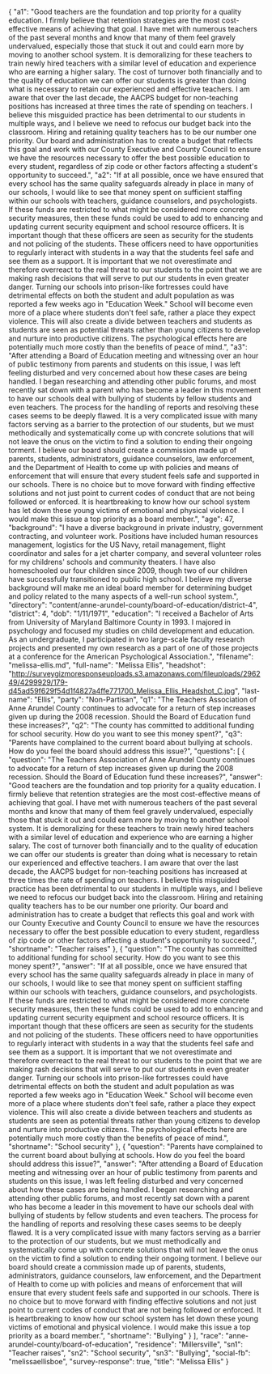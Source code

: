 {
  "a1": "Good teachers are the foundation and top priority for a quality education. I firmly believe that retention strategies are the most cost-effective means of achieving that goal. I have met with numerous teachers of the past several months and know that many of them feel gravely undervalued, especially those that stuck it out and could earn more by moving to another school system. It is demoralizing for these teachers to train newly hired teachers with a similar level of education and experience who are earning a higher salary. The cost of turnover both financially and to the quality of education we can offer our students is greater than doing what is necessary to retain our experienced and effective teachers. I am aware that over the last decade, the AACPS budget for non-teaching positions has increased at three times the rate of spending on teachers. I believe this misguided practice has been detrimental to our students in multiple ways, and I believe we need to refocus our budget back into the classroom. Hiring and retaining quality teachers has to be our number one priority. Our board and administration has to create a budget that reflects this goal and work with our County Executive and County Council to ensure we have the resources necessary to offer the best possible education to every student, regardless of zip code or other factors affecting a student's opportunity to succeed.",
  "a2": "If at all possible, once we have ensured that every school has the same quality safeguards already in place in many of our schools, I would like to see that money spent on sufficient staffing within our schools with teachers, guidance counselors, and psychologists. If these funds are restricted to what might be considered more concrete security measures, then these funds could be used to add to enhancing and updating current security equipment and school resource officers. It is important though that these officers are seen as security for the students and not policing of the students. These officers need to have opportunities to regularly interact with students in a way that the students feel safe and see them as a support. It is important that we not overestimate and therefore overreact to the real threat to our students to the point that we are making rash decisions that will serve to put our students in even greater danger. Turning our schools into prison-like fortresses could have detrimental effects on both the student and adult population as was reported a few weeks ago in \"Education Week.\" School will become even more of a place where students don't feel safe, rather a place they expect violence. This will also create a divide between teachers and students as students are seen as potential threats rather than young citizens to develop and nurture into productive citizens. The psychological effects here are potentially much more costly than the benefits of peace of mind.",
  "a3": "After attending a Board of Education meeting and witnessing over an hour of public testimony from parents and students on this issue, I was left feeling disturbed and very concerned about how these cases are being handled. I began researching and attending other public forums, and most recently sat down with a parent who has become a leader in this movement to have our schools deal with bullying of students by fellow students and even teachers. The process for the handling of reports and resolving these cases seems to be deeply flawed. It is a very complicated issue with many factors serving as a barrier to the protection of our students, but we must methodically and systematically come up with concrete solutions that will not leave the onus on the victim to find a solution to ending their ongoing torment. I believe our board should create a commission made up of parents, students, administrators, guidance counselors, law enforcement, and the Department of Health to come up with policies and means of enforcement that will ensure that every student feels safe and supported in our schools. There is no choice but to move forward with finding effective solutions and not just point to current codes of conduct that are not being followed or enforced. It is heartbreaking to know how our school system has let down these young victims of emotional and physical violence. I would make this issue a top priority as a board member.",
  "age": 47,
  "background": "I have a diverse background in private industry, government contracting, and volunteer work. Positions have included human resources management, logistics for the US Navy, retail management, flight coordinator and sales for a jet charter company, and several volunteer roles for my childrens' schools and community theaters. I have also homeschooled our four children since 2009, though two of our children have successfully transitioned to public high school. I believe my diverse background will make me an ideal board member for determining budget and policy related to the many aspects of a well-run school system.",
  "directory": "content/anne-arundel-county/board-of-education/district-4",
  "district": 4,
  "dob": "1/11/1971",
  "education": "I received a Bachelor of Arts from University of Maryland Baltimore County in 1993. I majored in psychology and focused my studies on child development and education. As an undergraduate, I participated in two large-scale faculty research projects and presented my own research as a part of one of those projects at a conference for the American Psychological Association.",
  "filename": "melissa-ellis.md",
  "full-name": "Melissa Ellis",
  "headshot": "http://surveygizmoresponseuploads.s3.amazonaws.com/fileuploads/296249/4299929/179-d45ad59f629f54d1f4827a4ffe771700_Melissa_Ellis_Headshot_C.jpg",
  "last-name": "Ellis",
  "party": "Non-Partisan",
  "q1": "The Teachers Association of Anne Arundel County continues to advocate for a return of step increases given up during the 2008 recession. Should the Board of Education fund these increases?",
  "q2": "The county has committed to additional funding for school security. How do you want to see this money spent?",
  "q3": "Parents have complained to the current board about bullying at schools. How do you feel the board should address this issue?",
  "questions": [
    {
      "question": "The Teachers Association of Anne Arundel County continues to advocate for a return of step increases given up during the 2008 recession. Should the Board of Education fund these increases?",
      "answer": "Good teachers are the foundation and top priority for a quality education. I firmly believe that retention strategies are the most cost-effective means of achieving that goal. I have met with numerous teachers of the past several months and know that many of them feel gravely undervalued, especially those that stuck it out and could earn more by moving to another school system. It is demoralizing for these teachers to train newly hired teachers with a similar level of education and experience who are earning a higher salary. The cost of turnover both financially and to the quality of education we can offer our students is greater than doing what is necessary to retain our experienced and effective teachers. I am aware that over the last decade, the AACPS budget for non-teaching positions has increased at three times the rate of spending on teachers. I believe this misguided practice has been detrimental to our students in multiple ways, and I believe we need to refocus our budget back into the classroom. Hiring and retaining quality teachers has to be our number one priority. Our board and administration has to create a budget that reflects this goal and work with our County Executive and County Council to ensure we have the resources necessary to offer the best possible education to every student, regardless of zip code or other factors affecting a student's opportunity to succeed.",
      "shortname": "Teacher raises"
    },
    {
      "question": "The county has committed to additional funding for school security. How do you want to see this money spent?",
      "answer": "If at all possible, once we have ensured that every school has the same quality safeguards already in place in many of our schools, I would like to see that money spent on sufficient staffing within our schools with teachers, guidance counselors, and psychologists. If these funds are restricted to what might be considered more concrete security measures, then these funds could be used to add to enhancing and updating current security equipment and school resource officers. It is important though that these officers are seen as security for the students and not policing of the students. These officers need to have opportunities to regularly interact with students in a way that the students feel safe and see them as a support. It is important that we not overestimate and therefore overreact to the real threat to our students to the point that we are making rash decisions that will serve to put our students in even greater danger. Turning our schools into prison-like fortresses could have detrimental effects on both the student and adult population as was reported a few weeks ago in \"Education Week.\" School will become even more of a place where students don't feel safe, rather a place they expect violence. This will also create a divide between teachers and students as students are seen as potential threats rather than young citizens to develop and nurture into productive citizens. The psychological effects here are potentially much more costly than the benefits of peace of mind.",
      "shortname": "School security"
    },
    {
      "question": "Parents have complained to the current board about bullying at schools. How do you feel the board should address this issue?",
      "answer": "After attending a Board of Education meeting and witnessing over an hour of public testimony from parents and students on this issue, I was left feeling disturbed and very concerned about how these cases are being handled. I began researching and attending other public forums, and most recently sat down with a parent who has become a leader in this movement to have our schools deal with bullying of students by fellow students and even teachers. The process for the handling of reports and resolving these cases seems to be deeply flawed. It is a very complicated issue with many factors serving as a barrier to the protection of our students, but we must methodically and systematically come up with concrete solutions that will not leave the onus on the victim to find a solution to ending their ongoing torment. I believe our board should create a commission made up of parents, students, administrators, guidance counselors, law enforcement, and the Department of Health to come up with policies and means of enforcement that will ensure that every student feels safe and supported in our schools. There is no choice but to move forward with finding effective solutions and not just point to current codes of conduct that are not being followed or enforced. It is heartbreaking to know how our school system has let down these young victims of emotional and physical violence. I would make this issue a top priority as a board member.",
      "shortname": "Bullying"
    }
  ],
  "race": "anne-arundel-county/board-of-education",
  "residence": "Millersville",
  "sn1": "Teacher raises",
  "sn2": "School security",
  "sn3": "Bullying",
  "social-fb": "melissaellisboe",
  "survey-response": true,
  "title": "Melissa Ellis"
}
